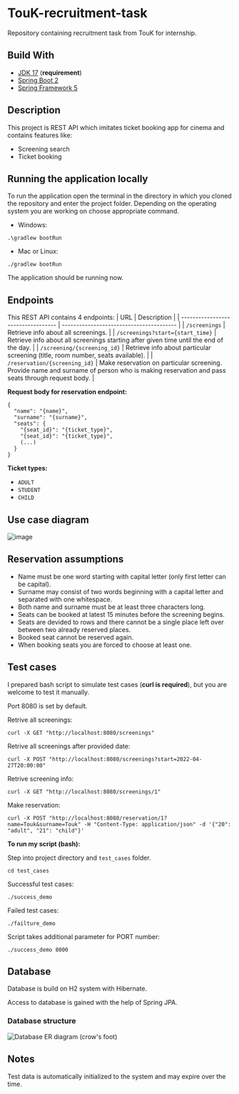 # TouK-recruitment-task
Repository containing recruitment task from TouK for internship.

## **Build With**

- [JDK 17](https://www.oracle.com/java/technologies/downloads/#java17) (**requirement**)
- [Spring Boot 2](https://spring.io/projects/spring-boot)
- [Spring Framework 5](https://spring.io/projects/spring-framework)

## **Description**
This project is REST API which imitates ticket booking app for cinema and contains features like:
- Screening search
- Ticket booking

## **Running the application locally**

To run the application open the terminal in the directory in which you cloned the repository and enter the project folder.
Depending on the operating system you are working on choose appropriate command.
- Windows:
```shell
.\gradlew bootRun
```
- Mac or Linux:
```shell
./gradlew bootRun
```
The application should be running now.

## Endpoints
This REST API contains 4 endpoints:
| URL                                | Description                              |
| ---------------------------------- | ---------------------------------------- |
| `/screenings`                      | Retrieve info about all screenings.      |
| `/screenings?start={start_time}`   | Retrieve info about all screenings starting after given time until the end of the day. |
| `/screening/{screening_id}`        | Retrieve info about particular screening (title, room number, seats available). |
| `/reservation/{screening_id}` | Make reservation on particular screening. Provide name and surname of person who is making reservation and pass seats through request body. |

**Request body for reservation endpoint:**
```properties
{
  "name": "{name}",
  "surname": "{surname}",
  "seats": {
    "{seat_id}": "{ticket_type}",
    "{seat_id}": "{ticket_type}",
    (...)
  }
}
```

**Ticket types:** 
- `ADULT`
- `STUDENT`
- `CHILD`

## Use case diagram

![image](https://user-images.githubusercontent.com/79324178/165572722-65c98afc-2da0-4d41-aa0c-92b7c87f8677.png)

## Reservation assumptions

- Name must be one word starting with capital letter (only first letter can be capital).
- Surname may consist of two words beginning with a capital letter and separated with one whitespace.
- Both name and surname must be at least three characters long.
- Seats can be booked at latest 15 minutes before the screening begins.
- Seats are devided to rows and there cannot be a single place left over between two already reserved places.
- Booked seat cannot be reserved again.
- When booking seats you are forced to choose at least one.

## Test cases

I prepared bash script to simulate test cases (**curl is required**), but you are welcome to test it manually.

Port 8080 is set by default.

Retrive all screenings:
```shell
curl -X GET "http://localhost:8080/screenings"
```

Retrive all screenings after provided date:
```shell
curl -X POST "http://localhost:8080/screenings?start=2022-04-27T20:00:00"
```

Retrive screening info:
```shell
curl -X GET "http://localhost:8080/screenings/1"
```

Make reservation:
```shell
curl -X POST "http://localhost:8080/reservation/1?name=Touk&surname=Touk" -H "Content-Type: application/json" -d '{"20": "adult", "21": "child"}'
```

**To run my script (bash):**

Step into project directory and <code>test_cases</code> folder.
```shell
cd test_cases
```

Successful test cases:
```shell
./success_demo
```

Failed test cases:
```shell
./failture_demo
```

Script takes additional parameter for PORT number:
```shell
./success_demo 8000
```

## Database

Database is build on H2 system with Hibernate.

Access to database is gained with the help of Spring JPA.

### Database structure

![Database ER diagram (crow's foot)](https://user-images.githubusercontent.com/79324178/165573650-0a2659f7-132f-4f98-b126-fe795f6f2b9a.jpeg)

## **Notes**
Test data is automatically initialized to the system and may expire over the time.
